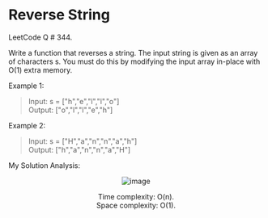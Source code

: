 # Reverse String

LeetCode Q # 344.

Write a function that reverses a string. The input string is given as an array of characters s.
You must do this by modifying the input array in-place with O(1) extra memory.

Example 1:

>Input: s = ["h","e","l","l","o"]</br>
>Output: ["o","l","l","e","h"]

Example 2:

>Input: s = ["H","a","n","n","a","h"]</br>
>Output: ["h","a","n","n","a","H"]

My Solution Analysis:

<div align = "center">

  ![image](https://github.com/xo-azeem/Reverse-String-LeetCode/assets/171427226/1e709431-9265-47dd-bfa7-b33db3ec1f49)

  Time complexity: O(n).</br>Space complexity: O(1).
</div>
